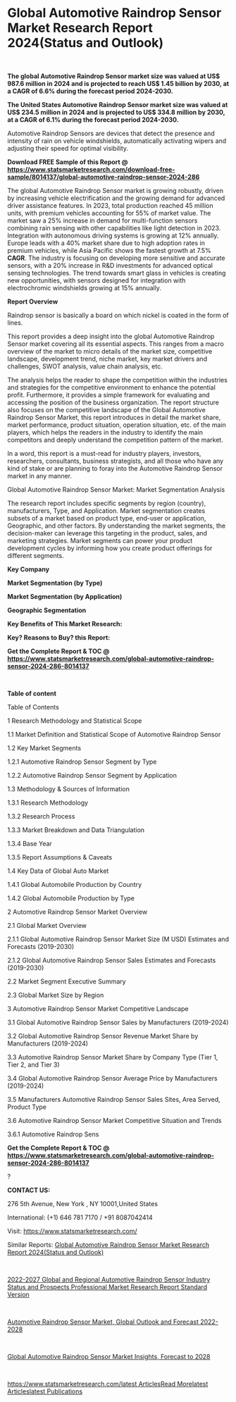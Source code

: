 <h1>Global Automotive Raindrop Sensor Market Research Report 2024(Status and Outlook)</h1><br/><p><strong>The global Automotive Raindrop Sensor market size was valued at US$ 987.6 million in 2024 and is projected to reach US$ 1.45 billion by 2030, at a <strong>CAGR</strong> of 6.6% during the forecast period 2024-2030.</strong></p>
 
 
 
 <p><strong>The United States Automotive Raindrop Sensor market size was valued at US$ 234.5 million in 2024 and is projected to US$ 334.8 million by 2030, at a <strong>CAGR</strong> of 6.1% during the forecast period 2024-2030.</strong></p>
 
 
 
 <p>Automotive Raindrop Sensors are devices that detect the presence and intensity of rain on vehicle windshields, automatically activating wipers and adjusting their speed for optimal visibility.</p>
 
 
 
 <p><strong>Download FREE Sample of this Report @ <a href="https://www.statsmarketresearch.com/download-free-sample/8014137/global-automotive-raindrop-sensor-2024-286">https://www.statsmarketresearch.com/download-free-sample/8014137/global-automotive-raindrop-sensor-2024-286</a></strong></p>
 
 
 
 <p>The global Automotive Raindrop Sensor market is growing robustly, driven by increasing vehicle electrification and the growing demand for advanced driver assistance features. In 2023, total production reached 45 million units, with premium vehicles accounting for 55% of market value. The market saw a 25% increase in demand for multi-function sensors combining rain sensing with other capabilities like light detection in 2023. Integration with autonomous driving systems is growing at 12% annually. Europe leads with a 40% market share due to high adoption rates in premium vehicles, while Asia Pacific shows the fastest growth at 7.5% <strong>CAGR</strong>. The industry is focusing on developing more sensitive and accurate sensors, with a 20% increase in R&D investments for advanced optical sensing technologies. The trend towards smart glass in vehicles is creating new opportunities, with sensors designed for integration with electrochromic windshields growing at 15% annually.</p>
 
 
 
 <p><strong><span style="text-align:center">Report Overview</span></strong></p>
 
 
 
 <p>Raindrop sensor is basically a board on which nickel is coated in the form of lines.</p>
 
 
 
 <p>This report provides a deep insight into the global Automotive Raindrop Sensor market covering all its essential aspects. This ranges from a macro overview of the market to micro details of the market size, competitive landscape, development trend, niche market, key market drivers and challenges, SWOT analysis, value chain analysis, etc.</p>
 
 
 
 <p>The analysis helps the reader to shape the competition within the industries and strategies for the competitive environment to enhance the potential profit. Furthermore, it provides a simple framework for evaluating and accessing the position of the business organization. The report structure also focuses on the competitive landscape of the Global Automotive Raindrop Sensor Market, this report introduces in detail the market share, market performance, product situation, operation situation, etc. of the main players, which helps the readers in the industry to identify the main competitors and deeply understand the competition pattern of the market.</p>
 
 
 
 <p>In a word, this report is a must-read for industry players, investors, researchers, consultants, business strategists, and all those who have any kind of stake or are planning to foray into the Automotive Raindrop Sensor market in any manner.</p>
 
 
 
 <p>Global Automotive Raindrop Sensor Market: Market Segmentation Analysis</p>
 
 
 
 <p>The research report includes specific segments by region (country), manufacturers, Type, and Application. Market segmentation creates subsets of a market based on product type, end-user or application, Geographic, and other factors. By understanding the market segments, the decision-maker can leverage this targeting in the product, sales, and marketing strategies. Market segments can power your product development cycles by informing how you create product offerings for different segments.</p>
 
 
 
 <p><strong>Key Company</strong></p>
 
 
 
 <p><strong>Market Segmentation (by Type)</strong></p>
 
 
 
 <p><strong>Market Segmentation (<strong>by Application</strong>)</strong></p>
 
 
 
 <p><strong>Geographic Segmentation</strong></p>
 
 
 
 <p><strong>Key Benefits of This Market Research:</strong></p>
 
 
 
 <p><strong>Key? <strong>Reasons to Buy</strong>? this Report:</strong></p>
 
 
 
 <div><b>Get the Complete Report & TOC @ <a href="https://www.statsmarketresearch.com/global-automotive-raindrop-sensor-2024-286-8014137">https://www.statsmarketresearch.com/global-automotive-raindrop-sensor-2024-286-8014137</a></b></div>
 
 
 
 <p><br />
 
 <b>Table of content</b></p>
 
 
 
 <p>Table of Contents<br />
 
 1 Research Methodology and Statistical Scope<br />
 
 1.1 Market Definition and Statistical Scope of Automotive Raindrop Sensor<br />
 
 1.2 Key Market Segments<br />
 
 1.2.1 Automotive Raindrop Sensor Segment by Type<br />
 
 1.2.2 Automotive Raindrop Sensor Segment by Application<br />
 
 1.3 Methodology & Sources of Information<br />
 
 1.3.1 Research Methodology<br />
 
 1.3.2 Research Process<br />
 
 1.3.3 Market Breakdown and Data Triangulation<br />
 
 1.3.4 Base Year<br />
 
 1.3.5 Report Assumptions & Caveats<br />
 
 1.4 Key Data of Global Auto Market<br />
 
 1.4.1 Global Automobile Production by Country<br />
 
 1.4.2 Global Automobile Production by Type<br />
 
 2 Automotive Raindrop Sensor Market Overview<br />
 
 2.1 Global Market Overview<br />
 
 2.1.1 Global Automotive Raindrop Sensor Market Size (M USD) Estimates and Forecasts (2019-2030)<br />
 
 2.1.2 Global Automotive Raindrop Sensor Sales Estimates and Forecasts (2019-2030)<br />
 
 2.2 Market Segment Executive Summary<br />
 
 2.3 Global Market Size by Region<br />
 
 3 Automotive Raindrop Sensor Market Competitive Landscape<br />
 
 3.1 Global Automotive Raindrop Sensor Sales by Manufacturers (2019-2024)<br />
 
 3.2 Global Automotive Raindrop Sensor Revenue Market Share by Manufacturers (2019-2024)<br />
 
 3.3 Automotive Raindrop Sensor Market Share by Company Type (Tier 1, Tier 2, and Tier 3)<br />
 
 3.4 Global Automotive Raindrop Sensor Average Price by Manufacturers (2019-2024)<br />
 
 3.5 Manufacturers Automotive Raindrop Sensor Sales Sites, Area Served, Product Type<br />
 
 3.6 Automotive Raindrop Sensor Market Competitive Situation and Trends<br />
 
 3.6.1 Automotive Raindrop Sens</p>
 
 
 
 <div><b>Get the Complete Report & TOC @ <a href="https://www.statsmarketresearch.com/global-automotive-raindrop-sensor-2024-286-8014137">https://www.statsmarketresearch.com/global-automotive-raindrop-sensor-2024-286-8014137</a></b></div>
 
 
 
 <p>? </p>
 
 
 
 <p><b>CONTACT US:</b><br />
 
 276 5th Avenue, New York , NY 10001,United States<br />
 
 International: (+1) 646 781 7170 / +91 8087042414<br />
 
 Visit: <a href="https://www.statsmarketresearch.com/">https://www.statsmarketresearch.com/</a><br />
 
 Similar Reports: <a href="https://www.statsmarketresearch.com/global-automotive-raindrop-sensor-2024-286-8014137">Global Automotive Raindrop Sensor Market Research Report 2024(Status and Outlook)</a><br />
 
 <br />
 
 <a href="https://www.statsmarketresearch.com/global-automotive-raindrop-sensor-2024-286-8014137">2022-2027 Global and Regional Automotive Raindrop Sensor Industry Status and Prospects Professional Market Research Report Standard Version</a><br />
 
 <br />
 
 <a href="https://www.statsmarketresearch.com/global-automotive-raindrop-sensor-2024-286-8014137">Automotive Raindrop Sensor Market, Global Outlook and Forecast 2022-2028</a><br />
 
 <br />
 
 <a href="https://www.statsmarketresearch.com/global-automotive-raindrop-sensor-2024-286-8014137">Global Automotive Raindrop Sensor Market Insights, Forecast to 2028</a><br />
 
 <br />
 
 <a href="https://gyeongbokgung.com">https://www.statsmarketresearch.com/</a><a href="https://hallyeomaritime.com">latest Articles</a><a href="https://jingwansa.com">Read More</a><a href="https://nguoiviet.jp/">latest Articles</a><a href="https://www.intelmarketresearch.com/">latest Publications</a></p>